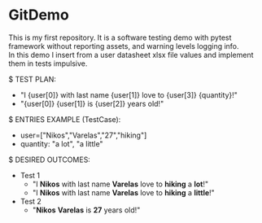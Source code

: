 # GitDemo
This is my first repository. It is a software testing demo with pytest framework without reporting assets, and warning levels logging info.<br/>
In this demo I insert from a user datasheet xlsx file values and implement them in tests impulsive.

$ TEST PLAN:<br/>
  * "I {user[0]} with last name {user[1]} love to {user[3]} {quantity}!"<br/>
  * "{user[0]} {user[1]} is {user[2]} years old!"
    
$ ENTRIES EXAMPLE (TestCase):<br/>
  * user=["Nikos","Varelas","27","hiking"]<br/>
  * quantity: "a lot", "a little"
    
$ DESIRED OUTCOMES:<br/>
  * Test 1<br/>
    * "I **Nikos** with last name **Varelas** love to **hiking** a **lot**!"<br/>
    * "I **Nikos** with last name **Varelas** love to **hiking** a **little**!"<br/>
  * Test 2<br/>
    * "**Nikos** **Varelas** is **27** years old!"
